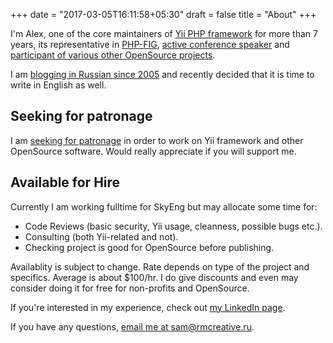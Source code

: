 +++
date = "2017-03-05T16:11:58+05:30"
draft = false
title = "About"
+++

I'm Alex, one of the core maintainers of [Yii PHP framework](http://www.yiiframework.com/)
for more than 7 years, its representative in [PHP-FIG](http://www.php-fig.org/),
[active conference speaker](http://slides.rmcreative.ru/) and [participant of various other
OpenSource projects](https://github.com/samdark/).

I am [blogging in Russian since 2005](http://rmcreative.ru/) and recently decided
that it is time to write in English as well.

## Seeking for patronage

I am [seeking for patronage](https://www.patreon.com/samdark) in order to work on Yii framework and other OpenSource software.
Would really appreciate if you will support me.

## Available for Hire

Currently I am working fulltime for SkyEng but may allocate some time for:

- Code Reviews (basic security, Yii usage, cleanness, possible bugs etc.).
- Consulting (both Yii-related and not).
- Checking project is good for OpenSource before publishing. 

Availablity is subject to change. Rate depends on type of the project and specifics. Average is
about $100/hr. I do give discounts and even may consider doing it for free for non-profits and OpenSource.


If you're interested in my experience, check out [my LinkedIn page](https://www.linkedin.com/in/makarov/).

If you have any questions, <a href="mailto:sam@rmcreative.ru">email me at sam@rmcreative.ru</a>.